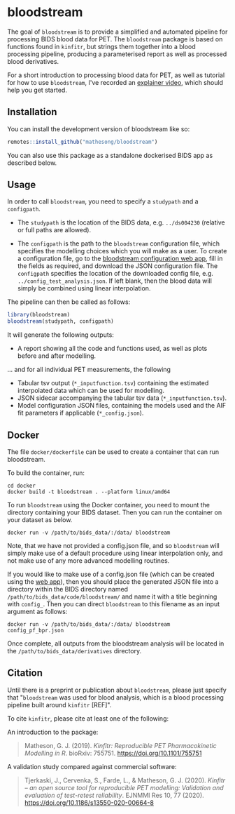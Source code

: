 
# bloodstream

<!-- badges: start -->
<!-- badges: end -->

The goal of `bloodstream` is to provide a simplified and automated pipeline for processing BIDS blood data for PET. The `bloodstream` package is based on functions found in `kinfitr`, but strings them together into a blood processing pipeline, producing a parameterised report as well as processed blood derivatives.

For a short introduction to processing blood data for PET, as well as tutorial for how to use `bloodstream`, I've recorded an [explainer video](https://www.youtube.com/watch?v=Kud6MWYPKxg), which should help you get started.

## Installation

You can install the development version of bloodstream like so:

``` r
remotes::install_github("mathesong/bloodstream")
```

You can also use this package as a standalone dockerised BIDS app as described below.

## Usage

In order to call `bloodstream`, you need to specify a `studypath` and a `configpath`.  

* The `studypath` is the location of the BIDS data, e.g. `../ds004230`  (relative or full paths are allowed).  

* The `configpath` is the path to the `bloodstream` configuration file, which specifies the modelling choices which you will make as a user.  To create a configuration file, go to the [bloodstream configuration web app](https://mathesong.shinyapps.io/bloodstream_config/), fill in the fields as required, and download the JSON configuration file.  The `configpath` specifies the location of the downloaded config file, e.g. `../config_test_analysis.json`. If left blank, then the blood data will simply be combined using linear interpolation.

The pipeline can then be called as follows:

``` r
library(bloodstream)
bloodstream(studypath, configpath)
```


It will generate the following outputs:

* A report showing all the code and functions used, as well as plots before and after modelling.

... and for all individual PET measurements, the following

* Tabular tsv output (`*_inputfunction.tsv`) containing the estimated interpolated data which can be used for modelling.
* JSON sidecar accompanying the tabular tsv data (`*_inputfunction.tsv`).
* Model configuration JSON files, containing the models used and the AIF fit parameters if applicable (`*_config.json`).

## Docker

The file `docker/dockerfile` can be used to create a container that can run bloodstream.

To build the container, run: 

```
cd docker
docker build -t bloodstream . --platform linux/amd64
```

To run `bloodstream` using the Docker container, you need to mount the directory containing your BIDS dataset. Then you can run the container on your dataset as below.

```
docker run -v /path/to/bids_data/:/data/ bloodstream
```
Note, that we have not provided a config.json file, and so `bloodstream` will simply make use of a default procedure using linear interpolation only, and not make use of any more advanced modelling routines.


If you would like to make use of a config.json file (which can be created using the [web app](https://mathesong.shinyapps.io/bloodstream_config/)), then you should place the generated JSON file into a directory within the BIDS directory named `/path/to/bids_data/code/bloodstream/` and name it with a title beginning with `config_`.  Then you can direct `bloodstream` to this filename as an input argument as follows:

```
docker run -v /path/to/bids_data/:/data/ bloodstream config_pf_bpr.json
```

Once complete, all outputs from the bloodstream analysis will be located in the `/path/to/bids_data/derivatives` directory. 

<!---
## Docker example

If your BIDS dataset is located at `/Users/mn/my_study`. Then you create the directories `/Users/mn/my_study/code/bloodstream` and add the `config.json` to this directory. After that you can run

```
docker run -v /Users/mn/mystudy:/data/ bloodstream
```

and all your outputs will be in `/Users/mn/my_study/derivatives/bloodstream`.
-->



## Citation

Until there is a preprint or publication about `bloodstream`, please just specify that "`bloodstream` was used for blood analysis, which is a blood processing pipeline built around `kinfitr` [REF]".  

To cite `kinfitr`, please cite at least one of the following:

An introduction to the package:

> Matheson, G. J. (2019). *Kinfitr: Reproducible PET Pharmacokinetic Modelling in R*. bioRxiv: 755751. https://doi.org/10.1101/755751


A validation study compared against commercial software:

> Tjerkaski, J., Cervenka, S., Farde, L., & Matheson, G. J. (2020). *Kinfitr – an open source tool for reproducible PET modelling: Validation and evaluation of test-retest reliability*. EJNMMI Res 10, 77 (2020). https://doi.org/10.1186/s13550-020-00664-8
